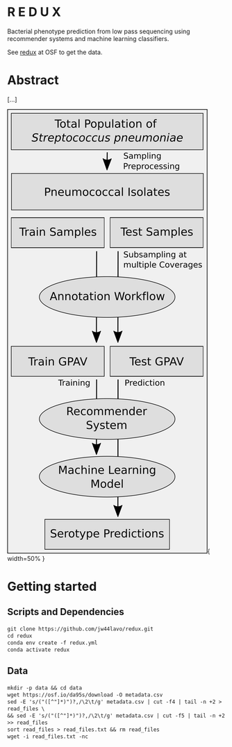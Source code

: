 R E D U X
==========
Bacterial phenotype prediction from low pass sequencing using recommender systems and machine learning classifiers.

See [redux](https://osf.io/uxpv4/) at OSF to get the data.


# Abstract
[...]


![Workflow visualization](https://github.com/jw44lavo/redux/blob/main/workflow_git.png){ width=50% }


# Getting started

## Scripts and Dependencies
```
git clone https://github.com/jw44lavo/redux.git
cd redux
conda env create -f redux.yml
conda activate redux
```

## Data
```
mkdir -p data && cd data
wget https://osf.io/da95s/download -O metadata.csv
sed -E 's/("([^"]*)")?,/\2\t/g' metadata.csv | cut -f4 | tail -n +2 > read_files \
&& sed -E 's/("([^"]*)")?,/\2\t/g' metadata.csv | cut -f5 | tail -n +2 >> read_files
sort read_files > read_files.txt && rm read_files
wget -i read_files.txt -nc
```
